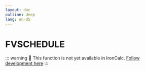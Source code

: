 ```yaml
---
layout: doc
outline: deep
lang: en-US
---
```


# FVSCHEDULE

::: warning
🚧 This function is not yet available in IronCalc.
[Follow development here](https://github.com/ironcalc/IronCalc/labels/Functions)
:::